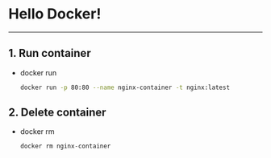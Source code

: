 # Hello Docker!
---
## 1. Run container
* docker run
    ```sh
    docker run -p 80:80 --name nginx-container -t nginx:latest
    ```

## 2. Delete container
* docker rm
    ```sh
    docker rm nginx-container
    ```
